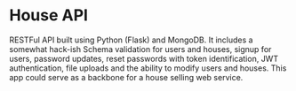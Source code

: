 # House API

RESTFul API built using Python (Flask) and MongoDB.
It includes a somewhat hack-ish Schema validation for users and houses, signup for users, password updates, reset passwords with token identification, JWT authentication, file uploads and the ability to modify users and houses. 
This app could serve as a backbone for a house selling web service. 